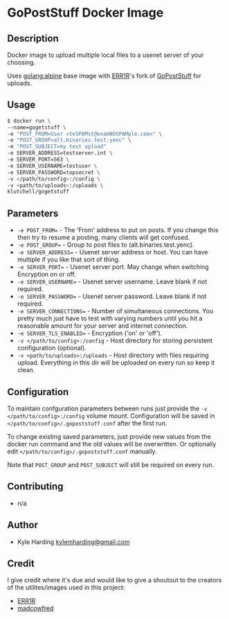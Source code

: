 # GoPostStuff Docker Image #

## Description ##

Docker image to upload multiple local files to a usenet server of your choosing.

Uses [golang:alpine](https://hub.docker.com/_/golang/) base image with [ERR1R](https://github.com/ERR1R)'s fork of [GoPostStuff](https://github.com/ERR1R/GoPostStuff) for uploads.

## Usage ##

```bash
$ docker run \
--name=gogetstuff \
-e "POST_FROM=User <teSPAMst@examNOSPAMple.com>" \
-e "POST_GROUP=alt.binaries.test.yenc" \
-e "POST_SUBJECT=my test upload"
-e SERVER_ADDRESS=testserver.int \
-e SERVER_PORT=563 \
-e SERVER_USERNAME=testuser \
-e SERVER_PASSWORD=topsecret \
-v </path/to/config>:/config \
-v <path/to/uploads>:/uploads \
klutchell/gogetstuff
```

## Parameters ##

* ```-e POST_FROM=``` - The 'From' address to put on posts. If you change this then try to resume a posting, many clients will get confused.
* ```-e POST_GROUP=``` - Group to post files to (alt.binaries.test.yenc).
* ```-e SERVER_ADDRESS=``` - Usenet server address or host. You can have multiple if you like that sort of thing.
* ```-e SERVER_PORT=``` - Usenet server port. May change when switching Encryption on or off.
* ```-e SERVER_USERNAME=``` - Usenet server username. Leave blank if not required.
* ```-e SERVER_PASSWORD=``` - Usenet server password. Leave blank if not required.
* ```-e SERVER_CONNECTIONS=``` - Number of simultaneous connections. You pretty much just have to test with varying numbers until you hit a reasonable amount for your server and internet connection.
* ```-e SERVER_TLS_ENABLED=``` - Encryption ('on' or 'off').
* ```-v </path/to/config>:/config``` - Host directory for storing persistent configuration (optional).
* ```-v <path/to/uploads>:/uploads``` - Host directory with files requiring upload. Everything in this dir will be uploaded on every run so keep it clean.

## Configuration ##

To maintain confguration parameters between runs just provide the ```-v </path/to/config>:/config``` volume mount. Configuration will be saved in ```</path/to/config>/.gopoststuff.conf``` after the first run.

To change existing saved parameters, just provide new values from the docker run command and the old values will be overwritten. Or optionally edit ```</path/to/config>/.gopoststuff.conf``` manually.

Note that ```POST_GROUP``` and ```POST_SUBJECT``` will still be required on every run.

## Contributing ##

* n/a

## Author ##

* Kyle Harding <kylemharding@gmail.com>

## Credit ##

I give credit where it's due and would like to give a shoutout to the creators of the utilites/images used in this project:
* [ERR1R](https://github.com/ERR1R/)
* [madcowfred](https://github.com/madcowfred/)
